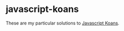 # javascript-koans

These are my particular solutions to [Javascript Koans](https://github.com/mrdavidlaing/javascript-koans).
